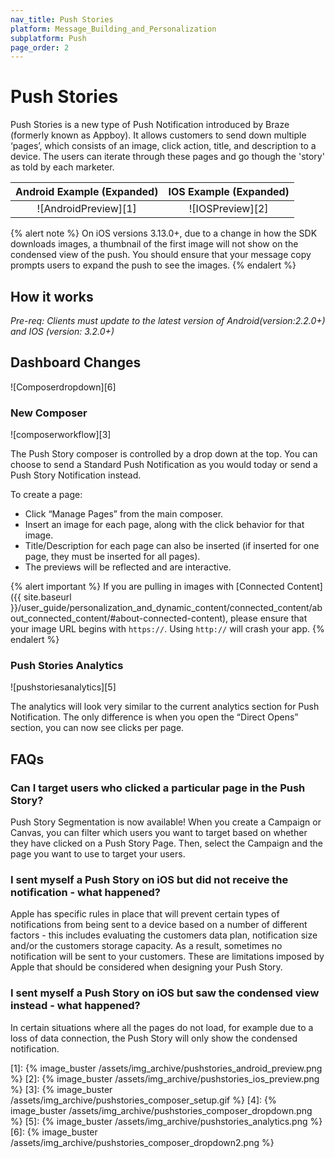 ```yaml
---
nav_title: Push Stories
platform: Message_Building_and_Personalization
subplatform: Push
page_order: 2
---
```


# Push Stories

Push Stories is a new type of Push Notification introduced by Braze (formerly known as Appboy). It allows customers to send down multiple ‘pages’, which consists of an image, click action, title, and description to a device. The users can iterate through these pages and go though the 'story' as told by each marketer.


| Android Example (Expanded) | IOS Example (Expanded) |
| :-----: | :----------: |
| ![AndroidPreview][1] | ![IOSPreview][2] |

{% alert note %}
On iOS versions 3.13.0+, due to a change in how the SDK downloads images, a thumbnail of the first image will not show on the condensed view of the push. You should ensure that your message copy prompts users to expand the push to see the images.
{% endalert %}

## How it works
_Pre-req: Clients must update to the latest version of Android(version:2.2.0+) and IOS (version: 3.2.0+)_

## Dashboard Changes
![Composerdropdown][6]


### New Composer
![composerworkflow][3]

The Push Story composer is controlled by a drop down at the top. You can choose to send a Standard Push Notification as you would today or send a Push Story Notification instead.

To create a page:

* Click “Manage Pages” from the main composer.
* Insert an image for each page, along with the click behavior for that image.
* Title/Description for each page can also be inserted (if inserted for one page, they must be inserted for all pages).
* The previews will be reflected and are interactive.

{% alert important %}
If you are pulling in images with [Connected Content]({{ site.baseurl }}/user_guide/personalization_and_dynamic_content/connected_content/about_connected_content/#about-connected-content), please ensure that your image URL begins with `https://`. Using `http://` will crash your app.
{% endalert %}

### Push Stories Analytics

![pushstoriesanalytics][5]

The analytics will look very similar to the current analytics section for Push Notification. The only difference is when you open the “Direct Opens” section, you can now see clicks per page.


## FAQs

### Can I target users who clicked a particular page in the Push Story?
Push Story Segmentation is now available! When you create a Campaign or Canvas, you can filter which users you want to target based on whether they have clicked on a Push Story Page. Then, select the Campaign and the page you want to use to target your users.


###  I sent myself a Push Story on iOS but did not receive the notification - what happened?
Apple has specific rules in place that will prevent certain types of notifications from being sent to a device based on a number of different factors - this includes evaluating the customers data plan, notification size and/or the customers storage capacity.  As a result, sometimes no notification will be sent to your customers. These are limitations imposed by Apple that should be considered when designing your Push Story.


### I sent myself a Push Story on iOS but saw the condensed view instead - what happened?
In certain situations where all the pages do not load, for example due to a loss of data connection, the Push Story will only show the condensed notification.


[1]: {% image_buster /assets/img_archive/pushstories_android_preview.png %}
[2]: {% image_buster /assets/img_archive/pushstories_ios_preview.png %}
[3]: {% image_buster /assets/img_archive/pushstories_composer_setup.gif %}
[4]: {% image_buster /assets/img_archive/pushstories_composer_dropdown.png %}
[5]: {% image_buster /assets/img_archive/pushstories_analytics.png %}
[6]: {% image_buster /assets/img_archive/pushstories_composer_dropdown2.png %}
